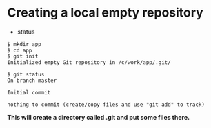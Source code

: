 # Creating a local empty repository

* status

```
$ mkdir app
$ cd app
$ git init
Initialized empty Git repository in /c/work/app/.git/

$ git status
On branch master

Initial commit

nothing to commit (create/copy files and use "git add" to track)
```

**This will create a directory called .git and put some files there.**


